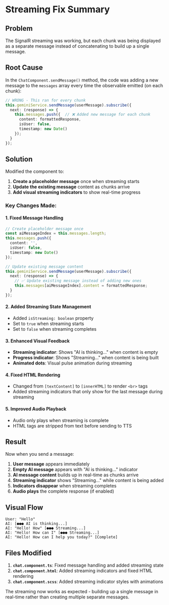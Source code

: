 # Streaming Fix Summary

## Problem
The SignalR streaming was working, but each chunk was being displayed as a separate message instead of concatenating to build up a single message.

## Root Cause
In the `ChatComponent.sendMessage()` method, the code was adding a new message to the `messages` array every time the observable emitted (on each chunk):

```typescript
// WRONG - This ran for every chunk
this.geminiService.sendMessage(userMessage).subscribe({
  next: (response) => {
    this.messages.push({  // ❌ Added new message for each chunk
      content: formattedResponse,
      isUser: false,
      timestamp: new Date()
    });
  }
});
```

## Solution
Modified the component to:
1. **Create a placeholder message** once when streaming starts
2. **Update the existing message** content as chunks arrive
3. **Add visual streaming indicators** to show real-time progress

### Key Changes Made:

#### 1. **Fixed Message Handling**
```typescript
// Create placeholder message once
const aiMessageIndex = this.messages.length;
this.messages.push({
  content: '',
  isUser: false,
  timestamp: new Date()
});

// Update existing message content
this.geminiService.sendMessage(userMessage).subscribe({
  next: (response) => {
    // ✅ Update existing message instead of adding new ones
    this.messages[aiMessageIndex].content = formattedResponse;
  }
});
```

#### 2. **Added Streaming State Management**
- Added `isStreaming: boolean` property
- Set to `true` when streaming starts
- Set to `false` when streaming completes

#### 3. **Enhanced Visual Feedback**
- **Streaming indicator**: Shows "AI is thinking..." when content is empty
- **Progress indicator**: Shows "Streaming..." when content is being built
- **Animated dots**: Visual pulse animation during streaming

#### 4. **Fixed HTML Rendering**
- Changed from `[textContent]` to `[innerHTML]` to render `<br>` tags
- Added streaming indicators that only show for the last message during streaming

#### 5. **Improved Audio Playback**
- Audio only plays when streaming is complete
- HTML tags are stripped from text before sending to TTS

## Result
Now when you send a message:
1. **User message** appears immediately
2. **Empty AI message** appears with "AI is thinking..." indicator
3. **AI message content** builds up in real-time as chunks arrive
4. **Streaming indicator** shows "Streaming..." while content is being added
5. **Indicators disappear** when streaming completes
6. **Audio plays** the complete response (if enabled)

## Visual Flow
```
User: "Hello"
AI: [●●● AI is thinking...]
AI: "Hello! How" [●●● Streaming...]
AI: "Hello! How can I" [●●● Streaming...]
AI: "Hello! How can I help you today?" [Complete]
```

## Files Modified
1. **`chat.component.ts`**: Fixed message handling and added streaming state
2. **`chat.component.html`**: Added streaming indicators and fixed HTML rendering
3. **`chat.component.scss`**: Added streaming indicator styles with animations

The streaming now works as expected - building up a single message in real-time rather than creating multiple separate messages.